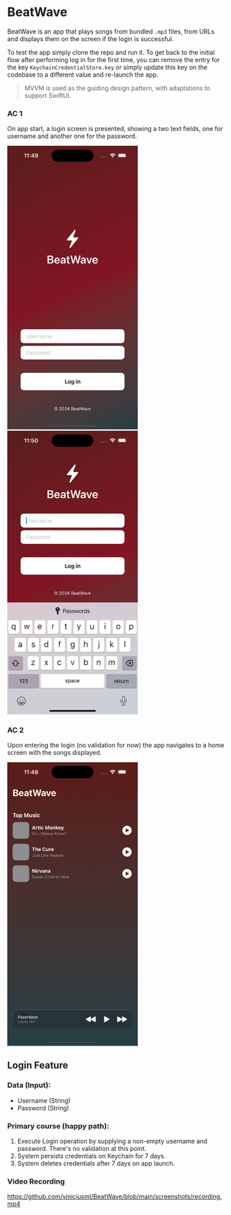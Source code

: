 # BeatWave

BeatWave is an app that plays songs from bundled `.mp3` files, from URLs and displays them on the screen if the login is successful.

To test the app simply clone the repo and run it.
To get back to the initial flow after performing log in for the first time, you can remove the entry for the key `KeychainCredentialStore.key` or simply update this key on the codebase to a different value and re-launch the app.

> MVVM is used as the guiding design pattern, with adaptations to support SwiftUI.

### AC 1
On app start, a login screen is presented, showing a two text fields, one for username and another one for the password.
<div>
<img src="screenshots/login.png" width=300 />
<img src="screenshots/login-keyboard.png" width=300 />
</div>

### AC 2
Upon entering the login (no validation for now) the app navigates to a home screen with the songs displayed.
<div>
<img src="screenshots/home.png" width=300 />
</div>

## Login Feature

### Data (Input):

-  Username (String)
-  Password (String)

### Primary course (happy path):

1.  Execute Login operation by supplying a non-empty username and password. There's no validation at this point.
2.  System persists credentials on Keychain for 7 days.
3.  System deletes credentials after 7 days on app launch.

### Video Recording
https://github.com/viniciusml/BeatWave/blob/main/screenshots/recording.mp4

